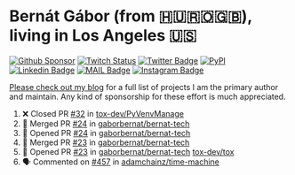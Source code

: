 # Bernát Gábor (from 🇭🇺🇷🇴🇬🇧), living in Los Angeles 🇺🇸

[![Github Sponsor](https://img.shields.io/static/v1?label=Sponsor&message=%E2%9D%A4&logo=GitHub&link=https://github.com/sponsors/gaborbernat&style=flat-square)](https://github.com/sponsors/gaborbernat)
[![Twitch Status](https://img.shields.io/twitch/status/gaborbernat?style=flat-square)](https://www.twitch.tv/gaborbernat)
[![Twitter Badge](https://img.shields.io/badge/-@gjbernat-1ca0f1?style=flat-square&labelColor=1ca0f1&logo=twitter&logoColor=white&link=https://twitter.com/gjbernat)](https://twitter.com/gjbernat)
[![PyPI](https://img.shields.io/badge/-gaborbernat-0073b7?style=flat-square&logo=Python&logoColor=white&link=https://pypi.org/user/gaborbernat/)](https://pypi.org/user/gaborbernat/)
[![Linkedin Badge](https://img.shields.io/badge/-gaborbernat-blue?style=flat-square&logo=Linkedin&logoColor=white&link=https://www.linkedin.com/in/gaborbernat/)](https://www.linkedin.com/in/gaborbernat/)
[![MAIL Badge](https://img.shields.io/badge/-gaborjbernat@gmail.com-c14438?style=flat-square&logo=Gmail&logoColor=white&link=mailto:gaborjbernat@gmail.com)](mailto:gaborjbernat@gmail.com)
[![Instagram Badge](https://img.shields.io/badge/-@gabor__bernat-845EC2?style=flat-square&labelColor=white&logo=Instagram&link=https://instagram.com/gabor_bernat/)](https://instagram.com/gabor_bernat)

[Please check out my blog](https://bernat.tech/about/) for a full list of projects I am the primary author and maintain.
Any kind of sponsorship for these effort is much appreciated.

<!--START_SECTION:activity-->

1. ❌ Closed PR [#32](https://github.com/tox-dev/PyVenvManage/pull/32) in [tox-dev/PyVenvManage](https://github.com/tox-dev/PyVenvManage)
2. 🎉 Merged PR [#24](https://github.com/gaborbernat/bernat-tech/pull/24) in [gaborbernat/bernat-tech](https://github.com/gaborbernat/bernat-tech)
3. 💪 Opened PR [#24](https://github.com/gaborbernat/bernat-tech/pull/24) in [gaborbernat/bernat-tech](https://github.com/gaborbernat/bernat-tech)
4. 🎉 Merged PR [#23](https://github.com/gaborbernat/bernat-tech/pull/23) in [gaborbernat/bernat-tech](https://github.com/gaborbernat/bernat-tech)
5. 💪 Opened PR [#23](https://github.com/gaborbernat/bernat-tech/pull/23) in [gaborbernat/bernat-tech](https://github.com/gaborbernat/bernat-tech)
   [tox-dev/tox](https://github.com/tox-dev/tox)
5. 🗣 Commented on [#457](https://github.com/adamchainz/time-machine/pull/457#issuecomment-2197730644) in
[adamchainz/time-machine](https://github.com/adamchainz/time-machine)
<!--END_SECTION:activity-->
